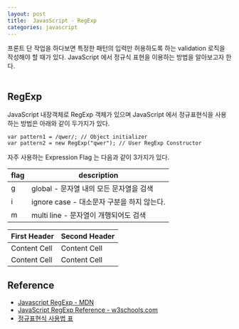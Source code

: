 ```yaml
---
layout: post
title:  JavasScript - RegExp
categories: javascript
---
```


프론트 단 작업을 하다보면 특정한 패턴의 입력만 허용하도록 하는 validation 로직을 작성해야 할 때가 있다. JavaScript 에서 정규식 표현을 이용하는 방법을 알아보고자 한다. <br><br>

<h2>RegExp</h2>
JavaScript 내장객체로 RegExp 객체가 있으며 JavaScript 에서 정규표현식을 사용하는 방법은 아래와 같이 두가지가 있다.

```javacript
var pattern1 = /qwer/; // Object initializer
var pattern2 = new RegExp("qwer"); // User RegExp Constructor 
```

자주 사용하는 Expression Flag 는 다음과 같이 3가지가 있다.

| flag | description |
| - | ------------------------------------------ |
| g | global - 문자열 내의 모든 문자열을 검색    |
| i | ignore case - 대소문자 구분을 하지 않는다. |
| m | multi line - 문자열이 개행되어도 검색      |

| First Header  | Second Header |
| ------------- | ------------- |
| Content Cell  | Content Cell  |
| Content Cell  | Content Cell  |


<h2>Reference</h2>

- [Javascript RegExp - MDN](https://developer.mozilla.org/en-US/docs/Web/JavaScript/Reference/Global_Objects/RegExp)
- [JavaScript RegExp Reference - w3schools.com](http://www.w3schools.com/jsref/jsref_obj_regexp.asp)
- [정규표현식 사용법 표](http://www.nextree.co.kr/p4327/)
